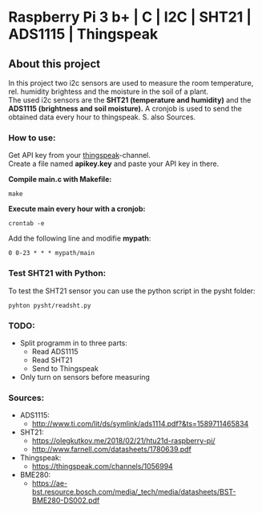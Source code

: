 # Raspberry Pi 3 b+ | C | I2C | SHT21 | ADS1115 | Thingspeak
## About this project
In this project two i2c sensors are used to measure the room temperature, rel. humidity
brightess and the moisture in the soil of a plant.  
The used i2c sensors are the **SHT21 (temperature and humidity)** and the **ADS1115
(brightness and soil moisture).**
A cronjob is used to send the obtained data every hour to thingspeak.
S. also Sources.

### How to use:
Get API key from your [thingspeak](https://www.thingspeak.com)-channel.  
Create a file named **apikey.key** and paste your API key in there.

**Compile main.c with Makefile:**
```
make
```
**Execute main every hour with a cronjob:**
```
crontab -e
```
Add the following line and modifie **mypath**:
```
0 0-23 * * * mypath/main
```

### Test SHT21 with Python:
To test the SHT21 sensor you can use the python script in the pysht folder:
```
pyhton pysht/readsht.py
```

### TODO:
- Split programm in to three parts:
    - Read ADS1115
    - Read SHT21
    - Send to Thingspeak 
- Only turn on sensors before measuring

### Sources:
- ADS1115:
    - http://www.ti.com/lit/ds/symlink/ads1114.pdf?&ts=1589711465834
- SHT21:
    - https://olegkutkov.me/2018/02/21/htu21d-raspberry-pi/    
    - http://www.farnell.com/datasheets/1780639.pdf
- Thingspeak:
    - https://thingspeak.com/channels/1056994
- BME280:
    - https://ae-bst.resource.bosch.com/media/_tech/media/datasheets/BST-BME280-DS002.pdf

